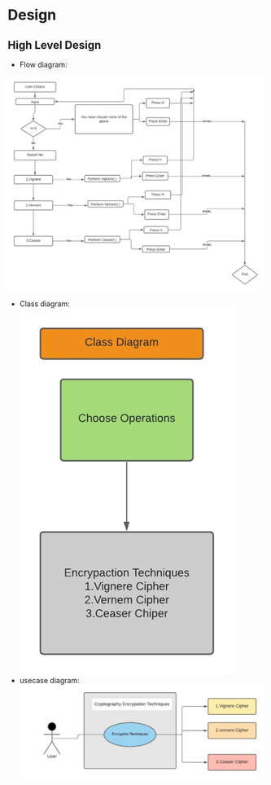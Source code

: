 # Design

## High Level Design 

- Flow diagram:

![flow diagram](https://github.com/HARISHCH684/l-tminiproject/blob/master/5_Images/flow_diagram.jpeg)

- Class diagram:
![class diagram](https://github.com/HARISHCH684/l-tminiproject/blob/master/5_Images/class_diagram.jpeg)
- usecase diagram:
![usecase](https://github.com/HARISHCH684/l-tminiproject/blob/master/5_Images/usecase_diagram.jpeg)
